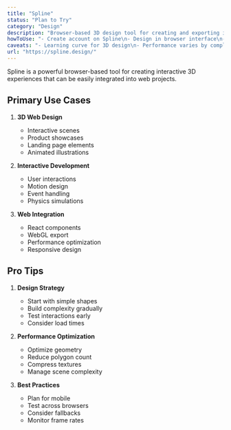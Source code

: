 ```yaml
---
title: "Spline"
status: "Plan to Try"
category: "Design"
description: "Browser-based 3D design tool for creating and exporting interactive web experiences with WebGL, featuring real-time collaboration"
howToUse: "- Create account on Spline\n- Design in browser interface\n- Add interactions and animations\n- Export for web integration\n- Use React components"
caveats: "- Learning curve for 3D design\n- Performance varies by complexity\n- Large file sizes possible\n- Browser compatibility concerns"
url: "https://spline.design/"
---
```


Spline is a powerful browser-based tool for creating interactive 3D experiences that can be easily integrated into web projects.

## Primary Use Cases

1. **3D Web Design**
   - Interactive scenes
   - Product showcases
   - Landing page elements
   - Animated illustrations

2. **Interactive Development**
   - User interactions
   - Motion design
   - Event handling
   - Physics simulations

3. **Web Integration**
   - React components
   - WebGL export
   - Performance optimization
   - Responsive design

## Pro Tips

1. **Design Strategy**
   - Start with simple shapes
   - Build complexity gradually
   - Test interactions early
   - Consider load times

2. **Performance Optimization**
   - Optimize geometry
   - Reduce polygon count
   - Compress textures
   - Manage scene complexity

3. **Best Practices**
   - Plan for mobile
   - Test across browsers
   - Consider fallbacks
   - Monitor frame rates 